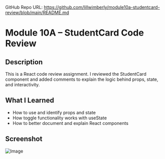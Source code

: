 GitHub Repo URL: https://github.com/lillwimberly/module10a-studentcard-review/blob/main/README.md

# Module 10A – StudentCard Code Review

## Description

This is a React code review assignment. I reviewed the StudentCard component and added comments to
explain the logic behind props, state, and interactivity.

## What I Learned

- How to use and identify props and state
- How toggle functionality works with useState
- How to better document and explain React components

## Screenshot

![Image](https://github.com/user-attachments/assets/c00746be-3ad2-4db1-b85e-fca2537c8542)

